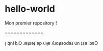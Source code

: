 # hello-world
Mon premier repository !

=============

<description upsidedown="true">
¡ qnHʇı⅁ ɹǝʇsǝʇ ǝp uıɟɐ ʎɹoʇısodǝɹ un ʇsǝ ıɔǝϽ
</description>
